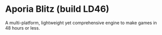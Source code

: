 # Aporia Blitz (build LD46)

A multi-platform, lightweight yet comprehensive engine to make games in 48 hours or less.
